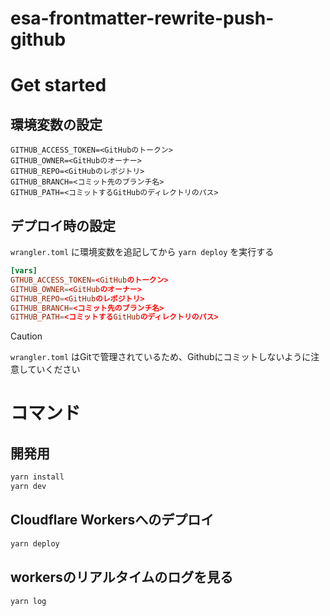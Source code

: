 # esa-frontmatter-rewrite-push-github

# Get started

## 環境変数の設定
```env:.dev.vars
GITHUB_ACCESS_TOKEN=<GitHubのトークン>
GITHUB_OWNER=<GitHubのオーナー>
GITHUB_REPO=<GitHubのレポジトリ>
GITHUB_BRANCH=<コミット先のブランチ名>
GITHUB_PATH=<コミットするGitHubのディレクトリのパス>
```

## デプロイ時の設定
`wrangler.toml` に環境変数を追記してから `yarn deploy` を実行する

```toml:wrangler.toml
[vars]
GTHUB_ACCESS_TOKEN=<GitHubのトークン>
GITHUB_OWNER=<GitHubのオーナー>
GITHUB_REPO=<GitHubのレポジトリ>
GITHUB_BRANCH=<コミット先のブランチ名>
GITHUB_PATH=<コミットするGitHubのディレクトリのパス>
```
> [!CAUTION]
> `wrangler.toml` はGitで管理されているため、Githubにコミットしないように注意していください

# コマンド
## 開発用
```sh
yarn install
yarn dev
```

## Cloudflare Workersへのデプロイ
```sh
yarn deploy
```

## workersのリアルタイムのログを見る
```sh
yarn log
```
